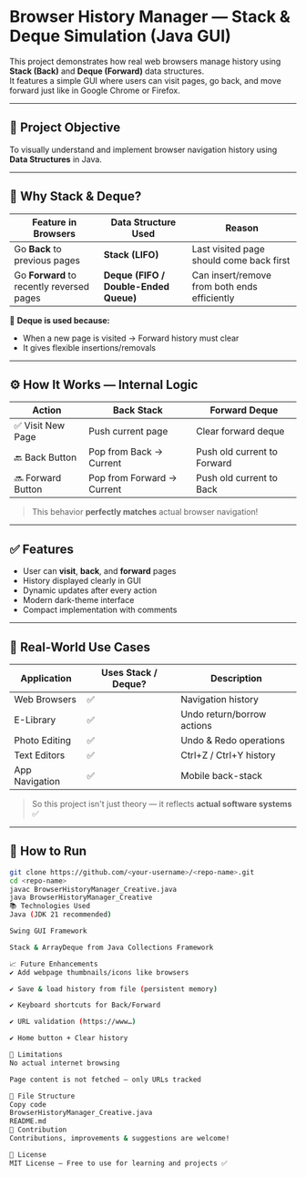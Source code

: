 # Browser History Manager — Stack & Deque Simulation (Java GUI)

This project demonstrates how real web browsers manage history using **Stack (Back)** and **Deque (Forward)** data structures.  
It features a simple GUI where users can visit pages, go back, and move forward just like in Google Chrome or Firefox.

---

## 🎯 Project Objective
To visually understand and implement browser navigation history using **Data Structures** in Java.

---

## 🧠 Why Stack & Deque?
| Feature in Browsers | Data Structure Used | Reason |
|-------------------|------------------|-------|
| Go **Back** to previous pages | **Stack (LIFO)** | Last visited page should come back first |
| Go **Forward** to recently reversed pages | **Deque (FIFO / Double-Ended Queue)** | Can insert/remove from both ends efficiently |

📌 **Deque is used because:**
- When a new page is visited → Forward history must clear
- It gives flexible insertions/removals

---

## ⚙️ How It Works — Internal Logic
| Action | Back Stack | Forward Deque |
|--------|------------|---------------|
| ✅ Visit New Page | Push current page | Clear forward deque |
| 🔙 Back Button | Pop from Back → Current | Push old current to Forward |
| 🔜 Forward Button | Pop from Forward → Current | Push old current to Back |

> This behavior **perfectly matches** actual browser navigation!

---

## ✅ Features
- User can **visit**, **back**, and **forward** pages
- History displayed clearly in GUI
- Dynamic updates after every action
- Modern dark-theme interface
- Compact implementation with comments

---

## 📘 Real-World Use Cases
| Application | Uses Stack / Deque? | Description |
|------------|-------------------|-------------|
| Web Browsers | ✅ | Navigation history |
| E-Library | ✅ | Undo return/borrow actions |
| Photo Editing | ✅ | Undo & Redo operations |
| Text Editors | ✅ | Ctrl+Z / Ctrl+Y history |
| App Navigation | ✅ | Mobile back-stack |

> So this project isn't just theory — it reflects **actual software systems** ✅

---

## 🚀 How to Run
```bash
git clone https://github.com/<your-username>/<repo-name>.git
cd <repo-name>
javac BrowserHistoryManager_Creative.java
java BrowserHistoryManager_Creative
📚 Technologies Used
Java (JDK 21 recommended)

Swing GUI Framework

Stack & ArrayDeque from Java Collections Framework

📈 Future Enhancements
✔️ Add webpage thumbnails/icons like browsers

✔️ Save & load history from file (persistent memory)

✔️ Keyboard shortcuts for Back/Forward

✔️ URL validation (https://www…)

✔️ Home button + Clear history

🧩 Limitations
No actual internet browsing

Page content is not fetched — only URLs tracked

📂 File Structure
Copy code
BrowserHistoryManager_Creative.java
README.md
🤝 Contribution
Contributions, improvements & suggestions are welcome!

📜 License
MIT License — Free to use for learning and projects ✅


